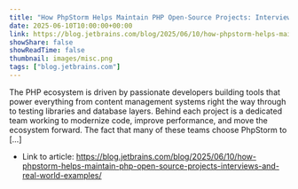 ```yaml
---
title: "How PhpStorm Helps Maintain PHP Open-Source Projects: Interviews and Real-World Examples"
date: 2025-06-10T10:00:00+00:00
link: https://blog.jetbrains.com/blog/2025/06/10/how-phpstorm-helps-maintain-php-open-source-projects-interviews-and-real-world-examples/
showShare: false
showReadTime: false
thumbnail: images/misc.png
tags: ["blog.jetbrains.com"]
---
```

The PHP ecosystem is driven by passionate developers building tools that power everything from content management systems right the way through to testing libraries and database layers. Behind each project is a dedicated team working to modernize code, improve performance, and move the ecosystem forward. The fact that many of these teams choose PhpStorm to […]

- Link to article: https://blog.jetbrains.com/blog/2025/06/10/how-phpstorm-helps-maintain-php-open-source-projects-interviews-and-real-world-examples/